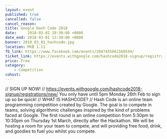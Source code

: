 ```yaml
---
layout: event
published: true
cancelled: false
cancel_reason:
title: Google Hash Code 2018
date:     2018-03-01 18:30:00 +0000
date_end: 2018-03-01 13:30:00 +0000 
banner: 2018_03_01_hashcode.jpg
location: MVB 1.11
fb_link: https://www.facebook.com/events/2047455662168544/
ticket_link: https://events.withgoogle.com/hashcode2018-signup/registrations/new/j
price: Free
category:
    - Competition
cohost: 
---
```


// SIGN UP NOW! //
https://events.withgoogle.com/hashcode2018-signup/registrations/new/
You only have until 5pm Monday 26th Feb to sign up so be quick!
// WHAT IS HASHCODE? //
Hash Code is an online team programming competition created by Google. The goal is to compete in teams, solving algorithmic challenges inspired by the kind of problems faced at Google.
The first round is an online competition from 5:30pm to 10:30pm on Thursday 1st March, directly after the Hackathon. We will be hosting a room for your team to compete, and will providing free food, drink, and goodies to fuel you whilst you compete.
